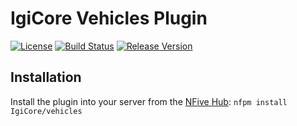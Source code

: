 # IgiCore Vehicles Plugin
[![License](https://img.shields.io/github/license/IgiCore/vehicles.svg)](LICENSE)
[![Build Status](https://img.shields.io/appveyor/ci/IgiCore/vehicles.svg)](https://ci.appveyor.com/project/IgiCore/vehicles)
[![Release Version](https://img.shields.io/github/release/IgiCore/vehicles/all.svg)](https://github.com/IgiCore/vehicles/releases)

## Installation
Install the plugin into your server from the [NFive Hub](https://hub.nfive.io/IgiCore/vehicles): `nfpm install IgiCore/vehicles`
